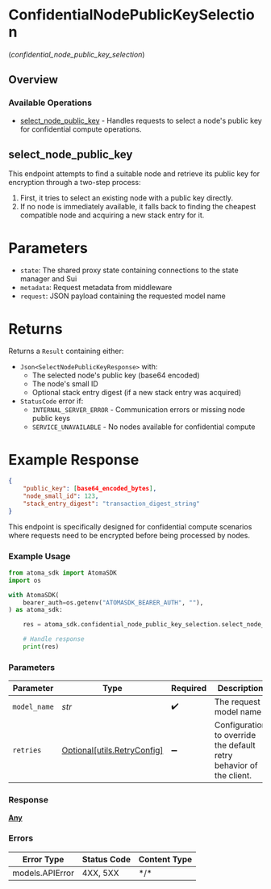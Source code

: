 # ConfidentialNodePublicKeySelection
(*confidential_node_public_key_selection*)

## Overview

### Available Operations

* [select_node_public_key](#select_node_public_key) - Handles requests to select a node's public key for confidential compute operations.

## select_node_public_key

This endpoint attempts to find a suitable node and retrieve its public key for encryption
through a two-step process:

1. First, it tries to select an existing node with a public key directly.
2. If no node is immediately available, it falls back to finding the cheapest compatible node
   and acquiring a new stack entry for it.

# Parameters
- `state`: The shared proxy state containing connections to the state manager and Sui
- `metadata`: Request metadata from middleware
- `request`: JSON payload containing the requested model name

# Returns
Returns a `Result` containing either:
- `Json<SelectNodePublicKeyResponse>` with:
  - The selected node's public key (base64 encoded)
  - The node's small ID
  - Optional stack entry digest (if a new stack entry was acquired)
- `StatusCode` error if:
  - `INTERNAL_SERVER_ERROR` - Communication errors or missing node public keys
  - `SERVICE_UNAVAILABLE` - No nodes available for confidential compute

# Example Response
```json
{
    "public_key": [base64_encoded_bytes],
    "node_small_id": 123,
    "stack_entry_digest": "transaction_digest_string"
}
```

This endpoint is specifically designed for confidential compute scenarios where
requests need to be encrypted before being processed by nodes.

### Example Usage

```python
from atoma_sdk import AtomaSDK
import os

with AtomaSDK(
    bearer_auth=os.getenv("ATOMASDK_BEARER_AUTH", ""),
) as atoma_sdk:

    res = atoma_sdk.confidential_node_public_key_selection.select_node_public_key(model_name="<value>")

    # Handle response
    print(res)

```

### Parameters

| Parameter                                                           | Type                                                                | Required                                                            | Description                                                         |
| ------------------------------------------------------------------- | ------------------------------------------------------------------- | ------------------------------------------------------------------- | ------------------------------------------------------------------- |
| `model_name`                                                        | *str*                                                               | :heavy_check_mark:                                                  | The request model name                                              |
| `retries`                                                           | [Optional[utils.RetryConfig]](../../models/utils/retryconfig.md)    | :heavy_minus_sign:                                                  | Configuration to override the default retry behavior of the client. |

### Response

**[Any](../../models/.md)**

### Errors

| Error Type      | Status Code     | Content Type    |
| --------------- | --------------- | --------------- |
| models.APIError | 4XX, 5XX        | \*/\*           |